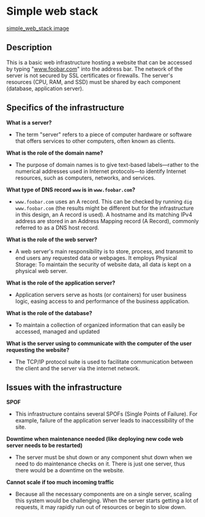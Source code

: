 # Simple web stack

[simple_web_stack image](https://imgur.com/c6VigoM)

## Description

This is a basic web infrastructure hosting a website that can be accessed by typing "www.foobar.com" into the address bar. The network of the server is not secured by SSL certificates or firewalls. The server's resources (CPU, RAM, and SSD) must be shared by each component (database, application server).

## Specifics of the infrastructure

**What is a server?**
* The term "server" refers to a piece of computer hardware or software that offers services to other computers, often known as clients.

**What is the role of the domain name?**
* The purpose of domain names is to give text-based labels—rather to the numerical addresses used in Internet protocols—to identify Internet resources, such as computers, networks, and services.

**What type of DNS record `www` is in `www.foobar.com`?**
* `www.foobar.com` uses an A record. This can be checked by running `dig www.foobar.com` (the results might be different but for the infrastructure in this design, an A record is used). A hostname and its matching IPv4 address are stored in an Address Mapping record (A Record), commonly referred to as a DNS host record.

**What is the role of the web server?**
* A web server's main responsibility is to store, process, and transmit to end users any requested data or webpages. It employs Physical Storage: To maintain the security of website data, all data is kept on a physical web server.

**What is the role of the application server?**
* Application servers serve as hosts (or containers) for user business logic, easing access to and performance of the business application.

**What is the role of the database?**
* To maintain a collection of organized information that can easily be accessed, managed and updated

**What is the server using to communicate with the computer of the user requesting the website?**
* The TCP/IP protocol suite is used to facilitate communication between the client and the server via the internet network.


## Issues with the infrastructure

**SPOF**
* This infrastructure contains several SPOFs (Single Points of Failure). For example, failure of the application server leads to inaccessibility of the site.

**Downtime when maintenance needed (like deploying new code web server needs to be restarted)**
* The server must be shut down or any component shut down when we need to do maintenance checks on it. There is just one server, thus there would be a downtime on the website.

**Cannot scale if too much incoming traffic**
* Because all the necessary components are on a single server, scaling this system would be challenging. When the server starts getting a lot of requests, it may rapidly run out of resources or begin to slow down.


